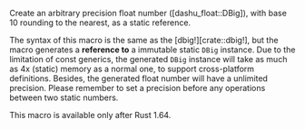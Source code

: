 Create an arbitrary precision float number ([dashu_float::DBig]), with base 10 rounding to the nearest, as a static reference.

The syntax of this macro is the same as the [dbig!][crate::dbig!], but the macro generates a **reference to** a immutable static `DBig` instance. Due to the limitation of const generics, the generated `DBig` instance will take as much as 4x (static) memory as a normal one, to support cross-platform definitions. Besides, the generated float number will have a unlimited precision. Please remember to set a precision before any operations between two static numbers.

This macro is available only after Rust 1.64.